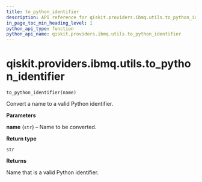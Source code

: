 ```yaml
---
title: to_python_identifier
description: API reference for qiskit.providers.ibmq.utils.to_python_identifier
in_page_toc_min_heading_level: 1
python_api_type: function
python_api_name: qiskit.providers.ibmq.utils.to_python_identifier
---
```


<span id="qiskit-providers-ibmq-utils-to-python-identifier" />

# qiskit.providers.ibmq.utils.to\_python\_identifier

<span id="qiskit.providers.ibmq.utils.to_python_identifier" />

`to_python_identifier(name)`

Convert a name to a valid Python identifier.

**Parameters**

**name** (`str`) – Name to be converted.

**Return type**

`str`

**Returns**

Name that is a valid Python identifier.


